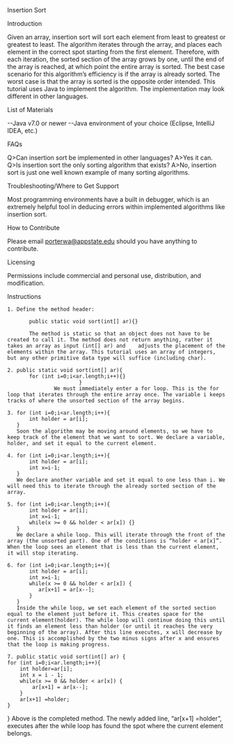 Insertion Sort

Introduction 

Given an array, insertion sort will sort each element from least to greatest or greatest to least. The algorithm iterates through the array, and places each element in the correct spot starting from the first element. Therefore, with each iteration, the sorted section of the array grows by one, until the end of the array is reached, at which point the entire array is sorted. The best case scenario for this algorithm’s efficiency is if the array is already sorted. The worst case is that the array is sorted is the opposite order intended. This tutorial uses Java to implement the algorithm. The implementation may look different in other languages. 

List of Materials

--Java v7.0 or newer
--Java environment of your choice (Eclipse, IntelliJ IDEA, etc.)

FAQs

Q>Can insertion sort be implemented in other languages?
A>Yes it can.
Q>Is insertion sort the only sorting algorithm that exists?
A>No, insertion sort is just one well known example of many sorting algorithms.

Troubleshooting/Where to Get Support

Most programming environments have a built in debugger, which is an extremely helpful tool in deducing errors within implemented algorithms like insertion sort.

How to Contribute

Please email porterwa@appstate.edu should you have anything to contribute.

Licensing

Permissions include commercial and personal use, distribution, and modification.

Instructions

    1. Define the method header:
       
           public static void sort(int[] ar){}
           
           The method is static so that an object does not have to be created to call it. The method does not return anything, rather it takes an array as input (int[] ar) and    adjusts the placement of the elements within the array. This tutorial uses an array of integers, but any other primitive data type will suffice (including char).
                       
    2. public static void sort(int[] ar){
           for (int i=0;i<ar.length;i++){}
                           }
                   We must immediately enter a for loop. This is the for loop that iterates through the entire array once. The variable i keeps tracks of where the unsorted section of the array begins.
                   
    3. for (int i=0;i<ar.length;i++){
           int holder = ar[i];
       }
       Soon the algorithm may be moving around elements, so we have to keep track of the element that we want to sort. We declare a variable, holder, and set it equal to the current element.
       
    4. for (int i=0;i<ar.length;i++){
           int holder = ar[i];
           int x=i-1;
       }
       We declare another variable and set it equal to one less than i. We will need this to iterate through the already sorted section of the array.
       
    5. for (int i=0;i<ar.length;i++){
           int holder = ar[i];
           int x=i-1;
           while(x >= 0 && holder < ar[x]) {}
       }
       We declare a while loop. This will iterate through the front of the array (the unsorted part). One of the conditions is “holder < ar[x]”. When the loop sees an element that is less than the current element, it will stop iterating. 
       
    6. for (int i=0;i<ar.length;i++){
           int holder = ar[i];
           int x=i-1;
           while(x >= 0 && holder < ar[x]) {
              ar[x+1] = ar[x--];
           }
       }
       Inside the while loop, we set each element of the sorted section equal to the element just before it. This creates space for the current element(holder). The while loop will continue doing this until it finds an element less than holder (or until it reaches the very beginning of the array). After this line executes, x will decrease by one. This is accomplished by the two minus signs after x and ensures that the loop is making progress.
       
    7. public static void sort(int[] ar) {
    for (int i=0;i<ar.length;i++){
        int holder=ar[i];
        int x = i - 1;
        while(x >= 0 && holder < ar[x]) {
            ar[x+1] = ar[x--];
        }
        ar[x+1] =holder;
    }
}
       Above is the completed method. The newly added line, “ar[x+1] =holder”, executes after the while loop has found the spot where the current element belongs.
